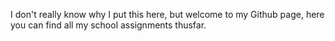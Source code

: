 I don't really know why I put this here, but welcome to my Github page, here you can find all my school assignments thusfar.
 
